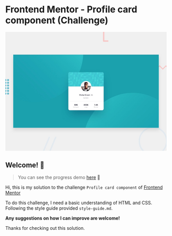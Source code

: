 # Frontend Mentor - Profile card component (Challenge)

![Design preview for the Profile card component coding challenge](./design/desktop-preview.jpg)

## Welcome! 👋

> You can see the progress demo [here](https://profile-card-component-main-mu.vercel.app/) 🚀

Hi, this is my solution to the challenge `Profile card component` of [Frontend Mentor](https://www.frontendmentor.io/challenges/profile-card-component-cfArpWshJ)

To do this challenge, I need a basic understanding of HTML and CSS. Following the style guide provided `style-guide.md`.

**Any suggestions on how I can improve are welcome!**

Thanks for checking out this solution.


<!-- ## Sharing your solution-->

<!--
There are multiple places you can share your solution:
1. Submit it on the platform so that other users will see your solution on the site. Here's our ["Complete guide to submitting solutions"](https://medium.com/frontend-mentor/a-complete-guide-to-submitting-solutions-on-frontend-mentor-ac6384162248) to help you do that.
2. Share your solution page in the **#finished-projects** channel of the [Slack community](https://www.frontendmentor.io/slack).
3. Tweet [@frontendmentor](https://twitter.com/frontendmentor) and mention **@frontendmentor** including the repo and live URLs in the tweet. We'd love to take a look at what you've built and help share it around.
-->
